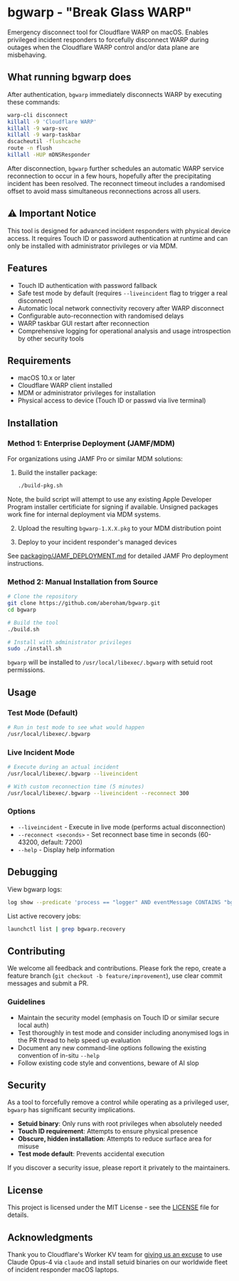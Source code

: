 # bgwarp - "Break Glass WARP"

Emergency disconnect tool for Cloudflare WARP on macOS. Enables privileged incident responders to forcefully disconnect WARP during outages when the Cloudflare WARP control and/or data plane are misbehaving.

## What running bgwarp does

After authentication, `bgwarp` immediately disconnects WARP by executing these commands:

```bash
warp-cli disconnect
killall -9 'Cloudflare WARP'
killall -9 warp-svc
killall -9 warp-taskbar
dscacheutil -flushcache
route -n flush
killall -HUP mDNSResponder
```
After disconnection, `bgwarp` further schedules an automatic WARP service reconnection to occur in a few hours, hopefully after the precipitating incident has been resolved. The reconnect timeout includes a randomised offset to avoid mass simultaneous reconnections across all users.

## ⚠️ Important Notice

This tool is designed for advanced incident responders with physical device access. It requires Touch ID or password authentication at runtime and can only be installed with administrator privileges or via MDM.

## Features

- Touch ID authentication with password fallback
- Safe test mode by default (requires `--liveincident` flag to trigger a real disconnect)
- Automatic local network connectivity recovery after WARP disconnect
- Configurable auto-reconnection with randomised delays
- WARP taskbar GUI restart after reconnection
- Comprehensive logging for operational analysis and usage introspection by other security tools

## Requirements

- macOS 10.x or later
- Cloudflare WARP client installed
- MDM or administrator privileges for installation
- Physical access to device (Touch ID or passwd via live terminal)

## Installation

### Method 1: Enterprise Deployment (JAMF/MDM)

For organizations using JAMF Pro or similar MDM solutions:

1. Build the installer package:
   ```bash
   ./build-pkg.sh
   ```
Note, the build script will attempt to use any existing Apple Developer Program installer certificiate for signing if available. Unsigned
packages work fine for internal deployment via MDM systems.

2. Upload the resulting `bgwarp-1.X.X.pkg` to your MDM distribution point

3. Deploy to your incident responder's managed devices 

See [packaging/JAMF_DEPLOYMENT.md](packaging/JAMF_DEPLOYMENT.md) for detailed JAMF Pro deployment instructions.

### Method 2: Manual Installation from Source

```bash
# Clone the repository
git clone https://github.com/aberoham/bgwarp.git
cd bgwarp

# Build the tool
./build.sh

# Install with administrator privileges
sudo ./install.sh
```

`bgwarp` will be installed to `/usr/local/libexec/.bgwarp` with setuid root permissions.

## Usage

### Test Mode (Default)
```bash
# Run in test mode to see what would happen
/usr/local/libexec/.bgwarp
```

### Live Incident Mode
```bash
# Execute during an actual incident
/usr/local/libexec/.bgwarp --liveincident

# With custom reconnection time (5 minutes)
/usr/local/libexec/.bgwarp --liveincident --reconnect 300
```

### Options

- `--liveincident` - Execute in live mode (performs actual disconnection)
- `--reconnect <seconds>` - Set reconnect base time in seconds (60-43200, default: 7200)
- `--help` - Display help information

## Debugging

View bgwarp logs:
```bash
log show --predicate 'process == "logger" AND eventMessage CONTAINS "bgwarp"' --last 1h
```

List active recovery jobs:
```bash
launchctl list | grep bgwarp.recovery
```

## Contributing

We welcome all feedback and contributions. Please fork the repo, create a feature branch (`git checkout -b feature/improvement`), 
use clear commit messages and submit a PR.

### Guidelines

- Maintain the security model (emphasis on Touch ID or similar secure local auth)
- Test thoroughly in test mode and consider including anonymised logs in the PR thread to help speed up evaluation
- Document any new command-line options following the existing convention of in-situ `--help`
- Follow existing code style and conventions, beware of AI slop

## Security

As a tool to forcefully remove a control while operating as a privileged user, `bgwarp` has significant security implications.

- **Setuid binary**: Only runs with root privileges when absolutely needed
- **Touch ID requirement**: Attempts to ensure physical presence
- **Obscure, hidden installation**: Attempts to reduce surface area for misuse
- **Test mode default**: Prevents accidental execution

If you discover a security issue, please report it privately to the maintainers.

## License

This project is licensed under the MIT License - see the [LICENSE](LICENSE) file for details.

## Acknowledgments

Thank you to Cloudflare's Worker KV team for [giving us an excuse](https://www.cloudflarestatus.com/incidents/25r9t0vz99rp) to use 
Claude Opus-4 via `claude` and install setuid binaries on our worldwide fleet of incident responder macOS laptops.
